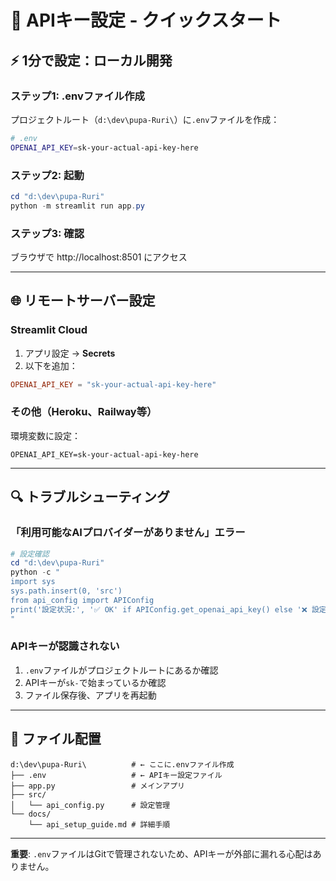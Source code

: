 # 🚀 APIキー設定 - クイックスタート

## ⚡ 1分で設定：ローカル開発

### ステップ1: .envファイル作成
プロジェクトルート（`d:\dev\pupa-Ruri\`）に`.env`ファイルを作成：

```bash
# .env
OPENAI_API_KEY=sk-your-actual-api-key-here
```

### ステップ2: 起動
```powershell
cd "d:\dev\pupa-Ruri"
python -m streamlit run app.py
```

### ステップ3: 確認
ブラウザで http://localhost:8501 にアクセス

---

## 🌐 リモートサーバー設定

### Streamlit Cloud
1. アプリ設定 → **Secrets** 
2. 以下を追加：
```toml
OPENAI_API_KEY = "sk-your-actual-api-key-here"
```

### その他（Heroku、Railway等）
環境変数に設定：
```
OPENAI_API_KEY=sk-your-actual-api-key-here
```

---

## 🔍 トラブルシューティング

### 「利用可能なAIプロバイダーがありません」エラー
```powershell
# 設定確認
cd "d:\dev\pupa-Ruri"
python -c "
import sys
sys.path.insert(0, 'src')
from api_config import APIConfig
print('設定状況:', '✅ OK' if APIConfig.get_openai_api_key() else '❌ 設定が必要')
"
```

### APIキーが認識されない
1. `.env`ファイルがプロジェクトルートにあるか確認
2. APIキーが`sk-`で始まっているか確認
3. ファイル保存後、アプリを再起動

---

## 📁 ファイル配置

```
d:\dev\pupa-Ruri\          # ← ここに.envファイル作成
├── .env                   # ← APIキー設定ファイル
├── app.py                 # メインアプリ
├── src/
│   └── api_config.py      # 設定管理
└── docs/
    └── api_setup_guide.md # 詳細手順
```

---

**重要**: `.env`ファイルはGitで管理されないため、APIキーが外部に漏れる心配はありません。